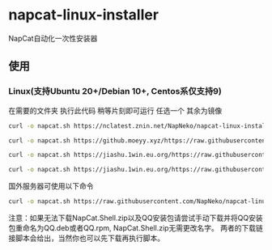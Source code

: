 # napcat-linux-installer
NapCat自动化一次性安装器
## 使用
### Linux(支持Ubuntu 20+/Debian 10+, Centos系仅支持9)
在需要的文件夹 执行此代码 稍等片刻即可运行 任选一个 其余为镜像

```bash
curl -o napcat.sh https://nclatest.znin.net/NapNeko/napcat-linux-installer/main/script/install.sh && sudo bash napcat.sh
```

```bash
curl -o napcat.sh https://github.moeyy.xyz/https://raw.githubusercontent.com/NapNeko/napcat-linux-installer/refs/heads/main/script/install.sh && sudo bash napcat.sh
```

```bash
curl -o napcat.sh https://jiashu.1win.eu.org/https://raw.githubusercontent.com/NapNeko/napcat-linux-installer/refs/heads/main/script/install.sh && sudo bash napcat.sh
```

```bash
curl -o napcat.sh https://jiashu.1win.eu.org/https://raw.githubusercontent.com/NapNeko/napcat-linux-installer/refs/heads/main/script/install.sh && sudo bash napcat.sh
```

国外服务器可使用以下命令
```bash
curl -o napcat.sh https://raw.githubusercontent.com/NapNeko/napcat-linux-installer/refs/heads/main/script/install.sh && sudo bash napcat.sh
```
注意：如果无法下载NapCat.Shell.zip以及QQ安装包请尝试手动下载并将QQ安装包重命名为QQ.deb或者QQ.rpm, NapCat.Shell.zip无需更改名字。
两者的下载链接脚本会给出，当然你也可以先下载再执行脚本。